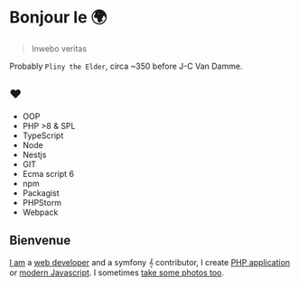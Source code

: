 # Bonjour le 🌍

> Inwebo veritas

Probably `Pliny the Elder`, circa ~350 before J-C Van Damme.

## ❤

- OOP
- PHP >8 & SPL
- TypeScript
- Node
- Nestjs
- GIT
- Ecma script 6
- npm
- Packagist
- PHPStorm
- Webpack

## Bienvenue

<a href="https://www.julien-hannotin.fr" title="Julien Hannotin" target="_blank">I am</a> a <a href="https://www.linkedin.com/in/julien-hannotin/" title="Linkedin profile" target="_blank">web developer</a> and a symfony 𝄞 contributor, I create <a href="https://packagist.org/profile/" target="_blank">PHP application</a> or <a href="https://www.npmjs.com/~inwebo" target="_blank">modern Javascript</a>. I sometimes 
<a href="https://www.deviantart.com/inwebo" target="_blank">take some photos too</a>.
